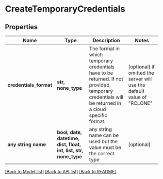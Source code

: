 # CreateTemporaryCredentials


## Properties
Name | Type | Description | Notes
------------ | ------------- | ------------- | -------------
**credentials_format** | **str, none_type** | The format in which temporary credentials have to be returned. If not provided, temporary credentials will be returned in a cloud specific format. | [optional]  if omitted the server will use the default value of "RCLONE"
**any string name** | **bool, date, datetime, dict, float, int, list, str, none_type** | any string name can be used but the value must be the correct type | [optional]

[[Back to Model list]](../README.md#documentation-for-models) [[Back to API list]](../README.md#documentation-for-api-endpoints) [[Back to README]](../README.md)


